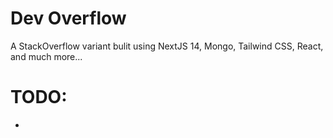 # Dev Overflow

A StackOverflow variant bulit using NextJS 14, Mongo, Tailwind CSS, React, and much more...

# TODO:

-
